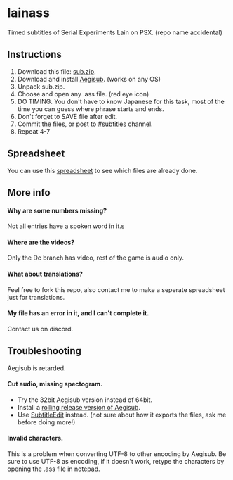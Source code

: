 # lainass
Timed subtitles of Serial Experiments Lain on PSX.
(repo name accidental)
## Instructions
1. Download this file: [sub.zip](https://laingame.net/sub.zip).
2. Download and install [Aegisub](http://www.aegisub.org/downloads/). (works on any OS)
3. Unpack sub.zip.
4. Choose and open any .ass file. (red eye icon)
5. DO TIMING. You don't have to know Japanese for this task, most of the time you can guess where phrase starts and ends.
6. Don't forget to SAVE file after edit.
7. Commit the files, or post to [#subtitles](https://discord.gg/gJ3z6SRfPS) channel.
8. Repeat 4-7

## Spreadsheet
You can use this [spreadsheet](https://docs.google.com/spreadsheets/d/1VVe7hY-OlCGjOQb25DTuUbZo9QGbod6fFKrCyFWOdLE) to see which files are already done.

## More info
#### Why are some numbers missing?
Not all entries have a spoken word in it.s
#### Where are the videos?
Only the Dc branch has video, rest of the game is audio only.
#### What about translations?
Feel free to fork this repo, also contact me to make a seperate spreadsheet just for translations.
#### My file has an error in it, and I can't complete it.
Contact us on discord.

## Troubleshooting
Aegisub is retarded.

#### Cut audio, missing spectogram.
- Try the 32bit Aegisub version instead of 64bit.
- Install a [rolling release version of Aegisub](http://plorkyeran.com/aegisub/).
- Use [SubtitleEdit](https://github.com/SubtitleEdit/subtitleedit/releases) instead. (not sure about how it exports the files, ask me before doing more!)

#### Invalid characters.
This is a problem when converting UTF-8 to other encoding by Aegisub.
Be sure to use UTF-8 as encoding, if it doesn't work, retype the characters by opening the .ass file in notepad.